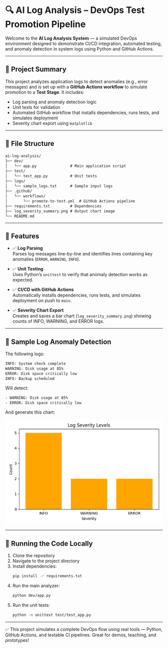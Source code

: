# 🔍 AI Log Analysis – DevOps Test Promotion Pipeline

Welcome to the **AI Log Analysis System** — a simulated DevOps environment designed to demonstrate CI/CD integration, automated testing, and anomaly detection in system logs using Python and GitHub Actions.

---

## 🚀 Project Summary

This project analyzes application logs to detect anomalies (e.g., error messages) and is set up with a **GitHub Actions workflow** to simulate promotion to a **Test Stage**. It includes:
- Log parsing and anomaly detection logic  
- Unit tests for validation  
- Automated GitHub workflow that installs dependencies, runs tests, and simulates deployment  
- Severity chart export using `matplotlib`

---

## 📁 File Structure

```
ai-log-analysis/
├── dev/
│   └── app.py               # Main application script
├── test/
│   └── test_app.py          # Unit tests
├── logs/
│   └── sample_logs.txt      # Sample input logs
├── .github/
│   └── workflows/
│       └── promote-to-test.yml  # GitHub Actions pipeline
├── requirements.txt         # Dependencies
├── log_severity_summary.png # Output chart image
└── README.md
```

---

## 🧠 Features

- ✅ **Log Parsing**  
  Parses log messages line-by-line and identifies lines containing key anomalies (`ERROR`, `WARNING`, `INFO`).

- ✅ **Unit Testing**  
  Uses Python’s `unittest` to verify that anomaly detection works as expected.

- ✅ **CI/CD with GitHub Actions**  
  Automatically installs dependencies, runs tests, and simulates deployment on push to `main`.

- ✅ **Severity Chart Export**  
  Creates and saves a bar chart (`log_severity_summary.png`) showing counts of INFO, WARNING, and ERROR logs.

---

## 🧪 Sample Log Anomaly Detection

The following logs:
```
INFO: System check complete
WARNING: Disk usage at 85%
ERROR: Disk space critically low
INFO: Backup scheduled
```

Will detect:
```
- WARNING: Disk usage at 85%
- ERROR: Disk space critically low
```

And generate this chart:

![Log Severity Summary](log_severity_summary.png)

---

## 🔨 Running the Code Locally

1. Clone the repository  
2. Navigate to the project directory  
3. Install dependencies:
   ```bash
   pip install -r requirements.txt
   ```
4. Run the main analyzer:
   ```bash
   python dev/app.py
   ```
5. Run the unit tests:
   ```bash
   python -m unittest test/test_app.py
   ```

---

✅ This project simulates a complete DevOps flow using real tools — Python, GitHub Actions, and testable CI pipelines. Great for demos, teaching, and prototypes!
